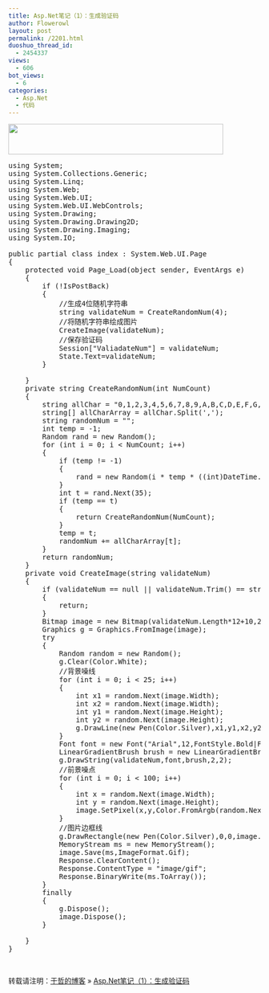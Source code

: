 ```yaml
---
title: Asp.Net笔记（1）：生成验证码
author: Flowerowl
layout: post
permalink: /2201.html
duoshuo_thread_id:
  - 2454337
views:
  - 606
bot_views:
  - 6
categories:
  - Asp.Net
  - 代码
---
```

[<img class="alignnone size-full wp-image-2202" title="valiade" src="http://lazynight.me/wp-content/uploads/2012/06/valiade.gif" alt="" width="429" height="61" />][1]

<pre class="lang:default decode:true">using System;
using System.Collections.Generic;
using System.Linq;
using System.Web;
using System.Web.UI;
using System.Web.UI.WebControls;
using System.Drawing;
using System.Drawing.Drawing2D;
using System.Drawing.Imaging;
using System.IO;

public partial class index : System.Web.UI.Page
{
    protected void Page_Load(object sender, EventArgs e)
    {
        if (!IsPostBack)
        {
            //生成4位随机字符串
            string validateNum = CreateRandomNum(4);
            //将随机字符串绘成图片
            CreateImage(validateNum);
            //保存验证码
            Session["ValiadateNum"] = validateNum;
            State.Text=validateNum;
        }

    }
    private string CreateRandomNum(int NumCount)
    {
        string allChar = "0,1,2,3,4,5,6,7,8,9,A,B,C,D,E,F,G,H,I,J,K,L,M,N,O,P,Q,R,S,T,U,W,X,Y,Z";
        string[] allCharArray = allChar.Split(',');
        string randomNum = "";
        int temp = -1;
        Random rand = new Random();
        for (int i = 0; i &lt; NumCount; i++)
        {
            if (temp != -1)
            {
                rand = new Random(i * temp * ((int)DateTime.Now.Ticks));
            }
            int t = rand.Next(35);
            if (temp == t)
            {
                return CreateRandomNum(NumCount);
            }
            temp = t;
            randomNum += allCharArray[t];
        }
        return randomNum;
    }
    private void CreateImage(string validateNum)
    {
        if (validateNum == null || validateNum.Trim() == string.Empty)
        {
            return;
        }
        Bitmap image = new Bitmap(validateNum.Length*12+10,22);
        Graphics g = Graphics.FromImage(image);
        try
        {
            Random random = new Random();
            g.Clear(Color.White);
            //背景噪线
            for (int i = 0; i &lt; 25; i++)
            {
                int x1 = random.Next(image.Width);
                int x2 = random.Next(image.Width);
                int y1 = random.Next(image.Height);
                int y2 = random.Next(image.Height);
                g.DrawLine(new Pen(Color.Silver),x1,y1,x2,y2);
            }
            Font font = new Font("Arial",12,FontStyle.Bold|FontStyle.Italic);
            LinearGradientBrush brush = new LinearGradientBrush(new Rectangle(0,0,image.Width,image.Height),Color.Blue,Color.DarkRed,1.2f,true);
            g.DrawString(validateNum,font,brush,2,2);
            //前景噪点
            for (int i = 0; i &lt; 100; i++)
            {
                int x = random.Next(image.Width);
                int y = random.Next(image.Height);
                image.SetPixel(x,y,Color.FromArgb(random.Next()));
            }
            //图片边框线
            g.DrawRectangle(new Pen(Color.Silver),0,0,image.Width-1,image.Height-1);
            MemoryStream ms = new MemoryStream();
            image.Save(ms,ImageFormat.Gif);
            Response.ClearContent();
            Response.ContentType = "image/gif";
            Response.BinaryWrite(ms.ToArray());
        }
        finally
        {
            g.Dispose();
            image.Dispose();
        }

    }
}</pre>

&nbsp;

转载请注明：[于哲的博客][2] &raquo; [Asp.Net笔记（1）：生成验证码][3]

 [1]: http://lazynight.me/wp-content/uploads/2012/06/valiade.gif
 [2]: http://lazynight.me
 [3]: http://lazynight.me/2201.html